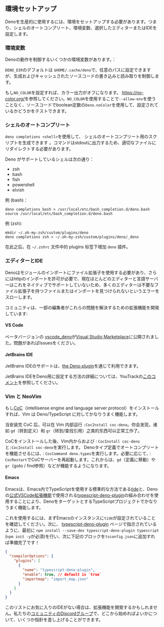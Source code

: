 ## 環境セットアップ

Denoを生産的に使用するには、環境をセットアップする必要があります。つまり、シェルのオートコンプリート、環境変数、選択したエディターまたはIDEを設定します。

### 環境変数

Denoの動作を制御するいくつかの環境変数があります。：

`DENO_DIR`のデフォルトは `$HOME/.cache/deno`で、任意のパスに設定できますが、生成およびキャッシュされたソースコードの書き込みと読み取りを制御します。  

もし`NO_COLOR`を設定すれば、カラー出力がオフになります。 <https://no-color.org/>を参照してください。`NO_COLOR`を使用することで`--allow-env`を使うことなく、ソースコードでboolean定数の`Deno.noColor`を使用して、設定されているかどうかをテストできます。

### シェルのオートコンプリート

`deno completions <shell>`を使用して、 シェルのオートコンプリート用のスクリプトを生成できます 。コマンドはstdoutに出力するため、適切なファイルにリダイレクトする必要があります。

Deno がサポートしているシェルは次の通り：

- zsh
- bash
- fish
- powershell
- elvish

例 (bash)：

```shell
deno completions bash > /usr/local/etc/bash_completion.d/deno.bash
source /usr/local/etc/bash_completion.d/deno.bash
```

例 (zsh):

```shell
mkdir ~/.oh-my-zsh/custom/plugins/deno
deno completions zsh > ~/.oh-my-zsh/custom/plugins/deno/_deno
```

在此之后，在 `~/.zshrc` 文件中的 plugins 标签下增加 `deno` 插件。

### エディターとIDE

Denoはモジュールのインポートにファイル拡張子を使用する必要があり、さらにはhttpのインポートを許可が必要で、現在ほとんどのエディターと言語サーバーはこれをネイティブでサポートしていないため、多くのエディターは不要なファイル拡張子を持つファイルまたはインポートを見つけられないというエラーをスローします。

コミュニティは、一部の編集者がこれらの問題を解決するための拡張機能を開発しています:

#### VS Code

ベータバージョンの [vscode_deno](https://github.com/denoland/vscode_deno)が[Visual Studio Marketplace](https://marketplace.visualstudio.com/items?itemName=denoland.vscode-deno)に公開されました。問題があればIssuesをください。

#### JetBrains IDE

JetBrains IDEのサポートは、[the Deno plugin](https://plugins.jetbrains.com/plugin/14382-deno)を通じて利用できます。

JetBrains IDEをDeno用に設定する方法の詳細については、YouTrackの[このコメント](https://youtrack.jetbrains.com/issue/WEB-41607#focus=streamItem-27-4160152.0-0)を参照してください。

### Vim と NeoVim

もし[CoC](https://github.com/neoclide/coc.nvim)（intellisense engine and language server protocol）をインストールすれば、Vim は Deno/TypeScript に対してかなりうまく機能します。

当安装完 CoC 后，可以在 Vim 内部运行 `:CocInstall coc-deno`。你会发现，诸如 `gd`（转到定义）和 `gr`（转到/查找引用）之类的东西可以正常工作了。

CoCをインストールした後、Vim内からおよび`：CocInstall coc-deno`と`:CocInstall coc-deno`を実行します。 Denoタイプ定義でオートコンプリートを機能させるには、`：CocCommand deno.types`を実行します。必要に応じて、`：CocRestart`でCoCサーバーを再起動します。これからは、`gd`（定義に移動）や`gr`（goto / find参照）などが機能するようになります。

#### Emacs


Emacsは、Emacs内でTypeScriptを使用する標準的な方法である[tide](https://github.com/ananthakumaran/tide)と、Denoの[公式VSCode拡張機能](https://github.com/denoland/vscode_deno)で使用される[typescript-deno-plugin](https://github.com/justjavac/typescript-deno-plugin)の組み合わせを使用することにより、DenoをターゲットとするTypeScriptプロジェクトでかなりうまく機能します。

これを使用するには、まずEmacsのインスタンスに`tide`が設定されていることを確認してください。次に、 [typescript-deno-plugin](https://github.com/justjavac/typescript-deno-plugin) ページで指示されているように、最初に `npm install --save-dev typescript-deno-plugin typescript` (`npm init -y`が必須)を行い、次に下記のブロックを`tsconfig.json`に追加すれば準備完了です！

```json
{
  "compilerOptions": {
    "plugins": [
      {
        "name": "typescript-deno-plugin",
        "enable": true, // default is `true`
        "importmap": "import_map.json"
      }
    ]
  }
}
```

このリストにお気に入りのIDEがない場合は、拡張機能を開発するかもしれません。私たちの[コミュニティのDiscordグループ](https://discord.gg/deno)で、どこから始めればよいかについて、いくつか指針を差し上げることができます。
